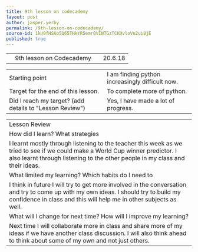 ```yaml
---
title: 9th lesson on codecademy
layout: post
author: jasper.yerby
permalink: /9th-lesson-on-codecademy/
source-id: 1kU9fHSKo5Q65THkYR5emr0VINTGzTCKOvloVu2ui8jE
published: true
---
```

<table>
  <tr>
    <td></td>
    <td>9th lesson on Codecademy</td>
    <td></td>
    <td>20.6.18</td>
  </tr>
</table>


<table>
  <tr>
    <td>Starting point</td>
    <td>I am finding python increasingly difficult now.</td>
  </tr>
  <tr>
    <td>Target for the end of this lesson.</td>
    <td>To complete more of python.</td>
  </tr>
  <tr>
    <td>Did I reach my target? 
(add details to "Lesson Review")</td>
    <td>Yes, I have made a lot of progress.</td>
  </tr>
</table>


<table>
  <tr>
    <td>Lesson Review</td>
  </tr>
  <tr>
    <td>How did I learn? What strategies </td>
  </tr>
  <tr>
    <td>I learnt mostly through listening to the teacher this week as we tried to see if we could make a World Cup winner predictor. I also learnt through listening to the other people in my class and their ideas.</td>
  </tr>
  <tr>
    <td>What limited my learning? Which habits do I need to </td>
  </tr>
  <tr>
    <td>I think in future I will try to get more involved in the conversation and try to come up with my own ideas. I should try to build my confidence in class and this will help me in other subjects as well.</td>
  </tr>
  <tr>
    <td>What will I change for next time? How will I improve my learning?</td>
  </tr>
  <tr>
    <td>Next time I will collaborate more in class and share more of my ideas if we have another class discussion. I will also think ahead to think about some of my own and not just others.</td>
  </tr>
</table>



